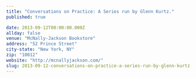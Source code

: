 ```yaml
---
title: "Conversations on Practice: A Series run by Glenn Kurtz."
published: true

date: 2013-09-12T00:00:00.000Z
allday: false
venue: "McNally-Jackson Bookstore"
address: "52 Prince Street"
city-state: "New York, NY"
zip: "10012"
website: "http://mcnallyjackson.com/"
slug: 2013-09-12-conversations-on-practice-a-series-run-by-glenn-kurtz
---
```



